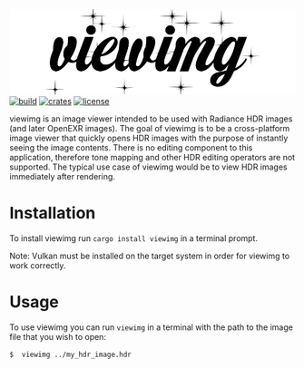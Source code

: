 ![header](header.png "viewimg")
[![build](https://img.shields.io/travis/com/mandeep/viewimg/master?style=flat-square)](https://travis-ci.com/mandeep/viewimg) [![crates](https://img.shields.io/crates/v/viewimg?style=flat-square)](https://crates.io/crates/viewimg) [![license](https://img.shields.io/crates/l/viewimg?style=flat-square)](https://crates.io/crates/viewimg)

viewimg is an image viewer intended to be used with Radiance HDR images (and later OpenEXR images).
The goal of viewimg is to be a cross-platform image viewer that quickly opens HDR images with
the purpose of instantly seeing the image contents. There is no editing component to this
application, therefore tone mapping and other HDR editing operators are not supported.
The typical use case of viewimg would be to view HDR images immediately after rendering.


Installation
============

To install viewimg run `cargo install viewimg` in a terminal prompt.

Note: Vulkan must be installed on the target system in order for viewimg to work correctly.

Usage
=====

To use viewimg you can run `viewimg` in a terminal with the path to the
image file that you wish to open:

    $  viewimg ../my_hdr_image.hdr
